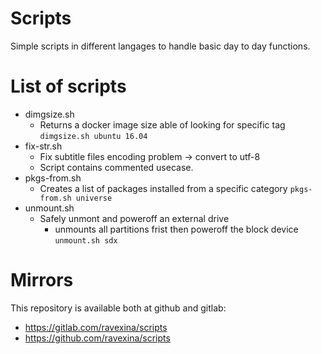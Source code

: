 # Scripts
Simple scripts in different langages to handle basic day to day functions.

# List of scripts

- dimgsize.sh
    - Returns a docker image size able of looking for specific tag
    `dimgsize.sh ubuntu 16.04`
- fix-str.sh
    - Fix subtitle files encoding problem -> convert to utf-8
    - Script contains commented usecase.
- pkgs-from.sh
    - Creates a list of packages installed from a specific category
        `pkgs-from.sh universe`
- unmount.sh
    - Safely unmont and poweroff an external drive
        - unmounts all partitions frist then poweroff the block device
        `unmount.sh sdx`

# Mirrors

This repository is available both at github and gitlab:

- https://gitlab.com/ravexina/scripts
- https://github.com/ravexina/scripts

